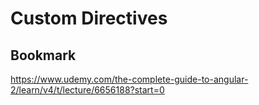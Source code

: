 # Custom Directives

## Bookmark
https://www.udemy.com/the-complete-guide-to-angular-2/learn/v4/t/lecture/6656188?start=0


